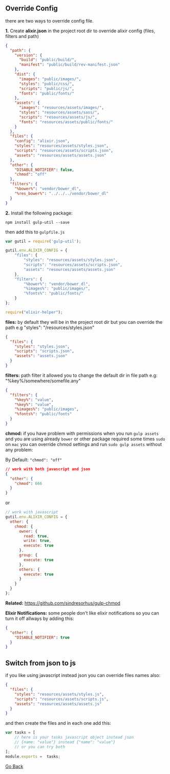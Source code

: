 
## Override Config
there are two ways to override config file. 

**1.** Create **alixir.json** in the project root dir to override alixir config (files, filters and path) 
```json
{
  "path": {
    "version": {
      "build": "public/build/",
      "manifest": "public/build/rev-manifest.json"
    },
    "dist": {
      "images": "public/images/",
      "styles": "public/css/",
      "scripts": "public/js/",
      "fonts": "public/fonts/"
    },
    "assets": {
      "images": "resources/assets/images/",
      "styles": "resources/assets/sass/",
      "scripts": "resources/assets/js/",
      "fonts": "resources/assets/public/fonts/"
    }
  },
  "files": {
    "config": "alixir.json",
    "styles": "resources/assets/styles.json",
    "scripts": "resources/assets/scripts.json",
    "assets": "resources/assets/assets.json"
  },
  "other": {
    "DISABLE_NOTIFIER": false,
    "chmod": "off"
  },
  "filters": {
    "%bower%": "vendor/bower_dl",
    "%res_bower%": "../../../vendor/bower_dl"
  }
}
```

**2.** Install the following package:
```
npm install gulp-util --save
```

then add this to `gulpfile.js`
```javascript
var gutil = require('gulp-util');

gutil.env.ALIXIR_CONFIG = {
    "files": {
        "styles": "resources/assets/styles.json",
        "scripts": "resources/assets/scripts.json",
        "assets": "resources/assets/assets.json"
    },
    "filters": {
        "%bower%": "vendor/bower_dl",
        "%images%": "public/images/",
        "%fonts%": "public/fonts/"
    }
};

require("elixir-helper");
```



**files:** by default they will be in the project root dir but you can override the path e.g "styles": "/resources/styles.json"
```json
{
  "files": {
    "styles": "styles.json",
    "scripts": "scripts.json",
    "assets": "assets.json"
  }
}
```


**filters:** path filter it allowed you to change the default dir in file path e.g:
"%key%/somewhere/somefile.any"

```json
{
  "filters": {
    "%key%": "value",
    "%key%": "value",
    "%images%": "public/images",
    "%fonts%": "public/fonts"
  }
}
```

**chmod:** if you have problem with permissions when you run `gulp assets` and you are using already `bower` or other package required some times `sudo` on `mac` you can override chmod settings and run `sudo gulp assets` without any problem:

By Default: `"chmod": "off"`
```json
// work with both javascript and json
{
  "other": {
    "chmod": 666
  }
}
```
or
```javascript
// work with javascript
gutil.env.ALIXIR_CONFIG = {
  other: { 
    chmod: {
      owner: {
        read: true,
        write: true,
        execute: true
      },
      group: {
        execute: true
      },
      others: {
        execute: true
      }
    }
  }
};
```
**Related:** https://github.com/sindresorhus/gulp-chmod 

**Elixir Notifications:** some people don't like elixir notifications so you can turn it off allways by adding this:

```json
{
  "other": {
    "DISABLE_NOTIFIER": true
  }
}
```

## Switch from json to js

if you like using javascript instead json you can override files names also:
 
```json
{
  "files": {
    "styles": "resources/assets/styles.js",
    "scripts": "resources/assets/scripts.js",
    "assets": "resources/assets/assets.js"
  }
}
```
and then create the files and in each one add this:
```javascript
var tasks = [
    // here is your tasks javascript object instead json
    // {name: "value"} instead {"name": "value"}
    // or you can try both
];
module.exports =  tasks;
```



[Go Back](README.md)
